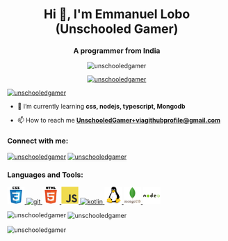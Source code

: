 <h1 align="center">Hi 👋, I'm Emmanuel Lobo (Unschooled Gamer)</h1>
<h3 align="center">A programmer from India</h3>

<p align="center"> <img src="https://komarev.com/ghpvc/?username=unschooledgamer&label=Profile%20views&color=0e75b6&style=flat" alt="unschooledgamer" /> </p>

<p align="center"> <a href="#"><img src="https://github-profile-trophy.vercel.app/?username=unschooledgamer&theme=dracula" alt="unschooledgamer" /></a> </p>

<p align="left"> <a href="https://twitter.com/unschooledgamer" target="blank"><img src="https://img.shields.io/twitter/follow/unschooledgamer?logo=twitter&style=for-the-badge" alt="unschooledgamer" /></a> </p>

- 🌱 I’m currently learning **css, nodejs, typescript, Mongodb**

- 📫 How to reach me **UnschooledGamer+viagithubprofile@gmail.com**

<h3 align="left">Connect with me:</h3>
<p align="left">
<a href="https://twitter.com/unschooledgamer" target="blank"><img align="center" src="https://raw.githubusercontent.com/rahuldkjain/github-profile-readme-generator/master/src/images/icons/Social/twitter.svg" alt="unschooledgamer" height="30" width="40" /></a>
<a href="https://instagram.com/unschooledgamer" target="blank"><img align="center" src="https://raw.githubusercontent.com/rahuldkjain/github-profile-readme-generator/master/src/images/icons/Social/instagram.svg" alt="unschooledgamer" height="30" width="40" /></a>
</p>

<h3 align="left">Languages and Tools:</h3>
<p align="left"> <a href="https://www.w3schools.com/css/" target="_blank" rel="noreferrer"> <img src="https://raw.githubusercontent.com/devicons/devicon/master/icons/css3/css3-original-wordmark.svg" alt="css3" width="40" height="40"/> </a> <a href="https://git-scm.com/" target="_blank" rel="noreferrer"> <img src="https://www.vectorlogo.zone/logos/git-scm/git-scm-icon.svg" alt="git" width="40" height="40"/> </a> <a href="https://www.w3.org/html/" target="_blank" rel="noreferrer"> <img src="https://raw.githubusercontent.com/devicons/devicon/master/icons/html5/html5-original-wordmark.svg" alt="html5" width="40" height="40"/> </a> <a href="https://developer.mozilla.org/en-US/docs/Web/JavaScript" target="_blank" rel="noreferrer"> <img src="https://raw.githubusercontent.com/devicons/devicon/master/icons/javascript/javascript-original.svg" alt="javascript" width="40" height="40"/> </a> <a href="https://kotlinlang.org" target="_blank" rel="noreferrer"> <img src="https://www.vectorlogo.zone/logos/kotlinlang/kotlinlang-icon.svg" alt="kotlin" width="40" height="40"/> </a> <a href="https://www.linux.org/" target="_blank" rel="noreferrer"> <img src="https://raw.githubusercontent.com/devicons/devicon/master/icons/linux/linux-original.svg" alt="linux" width="40" height="40"/> </a> <a href="https://www.mongodb.com/" target="_blank" rel="noreferrer"> <img src="https://raw.githubusercontent.com/devicons/devicon/master/icons/mongodb/mongodb-original-wordmark.svg" alt="mongodb" width="40" height="40"/> </a> <a href="https://nodejs.org" target="_blank" rel="noreferrer"> <img src="https://raw.githubusercontent.com/devicons/devicon/master/icons/nodejs/nodejs-original-wordmark.svg" alt="nodejs" width="40" height="40"/> </a> </p>

<p><img align="left" src="https://github-readme-stats.vercel.app/api/top-langs?username=unschooledgamer&show_icons=true&theme=dracula&locale=en&layout=compact" alt="unschooledgamer" /></p>

<p>&nbsp;<img align="center" src="https://github-readme-stats.vercel.app/api?username=unschooledgamer&show_icons=true&theme=dracula&locale=en" alt="unschooledgamer" /></p>

<p><img align="center" src="https://github-readme-streak-stats.herokuapp.com/?user=unschooledgamer&theme=dark" alt="unschooledgamer" /></p>
